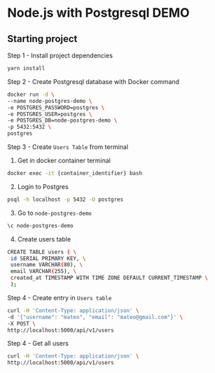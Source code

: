 # Node.js with Postgresql DEMO

## Starting project

Step 1 - Install project dependencies

```bash
yarn install
```

Step 2 - Create Postgresql database with Docker command

```bash
docker run -d \
--name node-postgres-demo \
-e POSTGRES_PASSWORD=postgres \
-e POSTGRES_USER=postgres \
-e POSTGRES_DB=node-postgres-demo \
-p 5432:5432 \
postgres
```

Step 3 - Create `Users Table` from terminal

1.  Get in docker container terminal

```bash
docker exec -it {container_identifier} bash
```

2.  Login to Postgres

```bash
psql -h localhost -p 5432 -U postgres
```

3.  Go to `node-postgres-demo`

```bash
\c node-postgres-demo
```

4.  Create users table

```bash
CREATE TABLE users ( \
 id SERIAL PRIMARY KEY, \
 username VARCHAR(80), \
 email VARCHAR(255), \
 created_at TIMESTAMP WITH TIME ZONE DEFAULT CURRENT_TIMESTAMP \
 );
```

Step 4 - Create entry in `Users table`

```bash
curl -H 'Content-Type: application/json' \
-d '{"username": "mateo", "email": "mateo@gmail.com"}' \
-X POST \
http://localhost:5000/api/v1/users
```

Step 4 - Get all users

```bash
curl -H 'Content-Type: application/json' \
http://localhost:5000/api/v1/users
```
